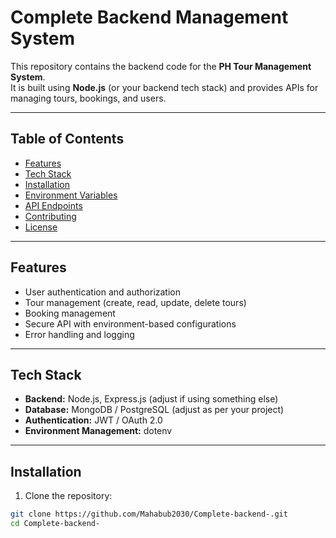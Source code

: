 # Complete Backend Management System 

This repository contains the backend code for the **PH Tour Management System**.  
It is built using **Node.js** (or your backend tech stack) and provides APIs for managing tours, bookings, and users.

---

## Table of Contents

- [Features](#features)  
- [Tech Stack](#tech-stack)  
- [Installation](#installation)  
- [Environment Variables](#environment-variables)  
- [API Endpoints](#api-endpoints)  
- [Contributing](#contributing)  
- [License](#license)  

---

## Features

- User authentication and authorization  
- Tour management (create, read, update, delete tours)  
- Booking management  
- Secure API with environment-based configurations  
- Error handling and logging  

---

## Tech Stack

- **Backend:** Node.js, Express.js (adjust if using something else)  
- **Database:** MongoDB / PostgreSQL (adjust as per your project)  
- **Authentication:** JWT / OAuth 2.0  
- **Environment Management:** dotenv  

---

## Installation

1. Clone the repository:

```bash
git clone https://github.com/Mahabub2030/Complete-backend-.git
cd Complete-backend-
